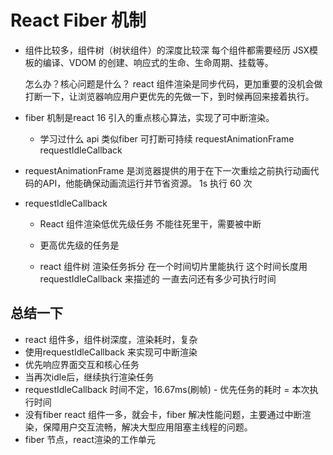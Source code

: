 # React Fiber 机制

- 组件比较多，组件树（树状组件）的深度比较深
    每个组件都需要经历 JSX模板的编译、VDOM 的创建、响应式的生命、生命周期、挂载等。

    怎么办？核心问题是什么？
    react 组件渲染是同步代码，更加重要的没机会做
    打断一下，让浏览器响应用户更优先的先做一下，到时候再回来接着执行。

- fiber 机制是react 16 引入的重点核心算法，实现了可中断渲染。

    - 学习过什么 api 类似fiber
        可打断可持续
        requestAnimationFrame
        requestIdleCallback

- requestAnimationFrame
    是浏览器提供的用于在下一次重绘之前执行动画代码的API，他能确保动画流运行并节省资源。
    1s 执行 60 次

- requestIdleCallback
    - React 组件渲染低优先级任务
        不能往死里干，需要被中断
    - 更高优先级的任务是

    - react 组件树 渲染任务拆分
        在一个时间切片里能执行
        这个时间长度用requestIdleCallback 来描述的
        一直去问还有多少可执行时间

## 总结一下
- react 组件多，组件树深度，渲染耗时，复杂
- 使用requestIdleCallback 来实现可中断渲染
- 优先响应界面交互和核心任务
- 当再次idle后，继续执行渲染任务
- requestIdleCallback 时间不定，16.67ms(刷帧) - 优先任务的耗时 = 本次执行时间
- 没有fiber react 组件一多，就会卡，fiber 解决性能问题，主要通过中断渲染，保障用户交互流畅，解决大型应用阻塞主线程的问题。
- fiber 节点，react渲染的工作单元